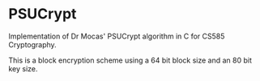 # PSUCrypt
Implementation of Dr Mocas' PSUCrypt algorithm in C for CS585 Cryptography.

This is a block encryption scheme using a 64 bit block size and an 80 bit key size.
